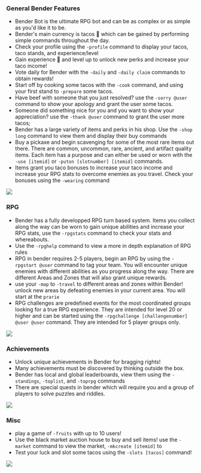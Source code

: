 ### General Bender Features

- Bender Bot is the ultimate RPG bot and can be as complex or as simple as you'd like it to be.
- Bender's main currency is tacos 🌮 which can be gained by performing simple commands throughout the day.
- Check your profile using the `-profile` command to display your tacos, taco stands, and experience/level
- Gain experience 🔱 and level up to unlock new perks and increase your taco income!
- Vote daily for Bender with the `-daily` and `-daily claim` commands to obtain rewards!
- Start off by cooking some tacos with the `-cook` command, and using your first stand to `-prepare` some tacos.
- Have beef with someone that you just resolved? use the `-sorry @user` command to show your apology and grant the user some tacos.
- Someone did something nice for you and you want to show your appreciation? use the `-thank @user` command to grant the user more tacos;
- Bender has a large variety of items and perks in his shop. Use the `-shop long` command to view them and display their buy commands
- Buy a pickaxe and begin scavenging for some of the most rare items out there. There are common, uncommon, rare, ancient, and artifact quality items. Each item has a purpose and can either be used or worn with the `-use [itemid]` or `-puton [slotnumber] [itemid]` commands. 
- Items grant you taco bonuses to increase your taco income and increase your RPG stats to overcome enemies as you travel. Check your bonuses using the `-wearing` command


![](https://i.imgur.com/fc7MwsV.png)

### RPG

- Bender has a fully developped RPG turn based system. Items you collect along the way can be worn to gain unique abilities and increase your RPG stats, use the `-rpgstats` command to check your stats and whereabouts.
- Use the `-rpghelp` command to view a more in depth explanation of RPG rules
- RPG in bender requires 2-5 players, begin an RPG by using the `-rpgstart @user` command to tag your team. You will encounter unique enemies with different abilities as you progress along the way. There are different Areas and Zones that will also grant unique rewards. 
- use your `-map` to `-travel` to different areas and zones within Bender! unlock new areas by defeating enemies in your current area. You will start at the `prarie`
- RPG challenges are predefined events for the most coordinated groups looking for a true RPG experience. They are intended for level 20 or higher and can be started using the `-rpgchallenge [challengenumber] @user @user` command. They are intended for 5 player groups only. 

![](https://i.imgur.com/Re2gZ2M.png)

### Achievements

- Unlock unique achievements in Bender for bragging rights!
- Many achievements must be discovered by thinking outside the box.
- Bender has local and global leaderboards, view them using the `-standings`, `-toplist`, and `-toprpg` commands
- There are special quests in bender which will require you and a group of players to solve puzzles and riddles.

![](https://i.imgur.com/zvws757.png)

### Misc

- play a game of `-fruits` with up to 10 users!
- Use the black market auction house to buy and sell items! use the `-market` command to view the market, `-mkcreate [itemid]` to 
- Test your luck and slot some tacos using the `-slots [tacos]` command!

![](https://i.imgur.com/7H0Kkkj.png)



